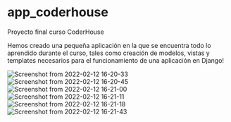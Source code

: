 # app_coderhouse
Proyecto final curso CoderHouse

Hemos creado una pequeña aplicación en la que se encuentra todo lo aprendido durante el curso, tales como creación de modelos, vistas y templates necesarios para el funcionamiento de una aplicación en Django!

![Screenshot from 2022-02-12 16-20-33](https://user-images.githubusercontent.com/57677677/153725356-ae1fb84e-90f3-4f49-b9c7-e856e2dd36c3.png)
![Screenshot from 2022-02-12 16-20-45](https://user-images.githubusercontent.com/57677677/153725358-2f8111f0-464b-4d60-b80f-6d8db6dbdd6e.png)
![Screenshot from 2022-02-12 16-21-00](https://user-images.githubusercontent.com/57677677/153725360-40b3b4eb-3a8c-4e02-8c51-e384971f3ba9.png)
![Screenshot from 2022-02-12 16-21-11](https://user-images.githubusercontent.com/57677677/153725361-bd8d4e82-9ad9-4a35-906a-de73ce183a04.png)
![Screenshot from 2022-02-12 16-21-18](https://user-images.githubusercontent.com/57677677/153725362-bc9c9ef8-007d-4ded-adca-b60e2b58e8e5.png)
![Screenshot from 2022-02-12 16-21-43](https://user-images.githubusercontent.com/57677677/153725363-f5818611-6ff3-4077-80de-50440d9acbb0.png)
